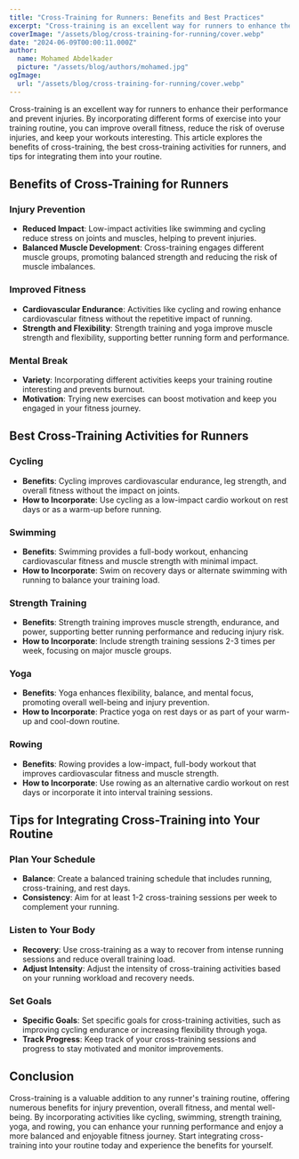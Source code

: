```yaml
---
title: "Cross-Training for Runners: Benefits and Best Practices"
excerpt: "Cross-training is an excellent way for runners to enhance their performance and prevent injuries. This article explores the benefits of cross-training, the best cross-training activities for runners, and tips for integrating them into your routine."
coverImage: "/assets/blog/cross-training-for-running/cover.webp"
date: "2024-06-09T00:00:11.000Z"
author:
  name: Mohamed Abdelkader
  picture: "/assets/blog/authors/mohamed.jpg"
ogImage:
  url: "/assets/blog/cross-training-for-running/cover.webp"
---
```


Cross-training is an excellent way for runners to enhance their performance and prevent injuries. By incorporating different forms of exercise into your training routine, you can improve overall fitness, reduce the risk of overuse injuries, and keep your workouts interesting. This article explores the benefits of cross-training, the best cross-training activities for runners, and tips for integrating them into your routine.

## Benefits of Cross-Training for Runners

### Injury Prevention

- **Reduced Impact**: Low-impact activities like swimming and cycling reduce stress on joints and muscles, helping to prevent injuries.
- **Balanced Muscle Development**: Cross-training engages different muscle groups, promoting balanced strength and reducing the risk of muscle imbalances.

### Improved Fitness

- **Cardiovascular Endurance**: Activities like cycling and rowing enhance cardiovascular fitness without the repetitive impact of running.
- **Strength and Flexibility**: Strength training and yoga improve muscle strength and flexibility, supporting better running form and performance.

### Mental Break

- **Variety**: Incorporating different activities keeps your training routine interesting and prevents burnout.
- **Motivation**: Trying new exercises can boost motivation and keep you engaged in your fitness journey.

## Best Cross-Training Activities for Runners

### Cycling

- **Benefits**: Cycling improves cardiovascular endurance, leg strength, and overall fitness without the impact on joints.
- **How to Incorporate**: Use cycling as a low-impact cardio workout on rest days or as a warm-up before running.

### Swimming

- **Benefits**: Swimming provides a full-body workout, enhancing cardiovascular fitness and muscle strength with minimal impact.
- **How to Incorporate**: Swim on recovery days or alternate swimming with running to balance your training load.

### Strength Training

- **Benefits**: Strength training improves muscle strength, endurance, and power, supporting better running performance and reducing injury risk.
- **How to Incorporate**: Include strength training sessions 2-3 times per week, focusing on major muscle groups.

### Yoga

- **Benefits**: Yoga enhances flexibility, balance, and mental focus, promoting overall well-being and injury prevention.
- **How to Incorporate**: Practice yoga on rest days or as part of your warm-up and cool-down routine.

### Rowing

- **Benefits**: Rowing provides a low-impact, full-body workout that improves cardiovascular fitness and muscle strength.
- **How to Incorporate**: Use rowing as an alternative cardio workout on rest days or incorporate it into interval training sessions.

## Tips for Integrating Cross-Training into Your Routine

### Plan Your Schedule

- **Balance**: Create a balanced training schedule that includes running, cross-training, and rest days.
- **Consistency**: Aim for at least 1-2 cross-training sessions per week to complement your running.

### Listen to Your Body

- **Recovery**: Use cross-training as a way to recover from intense running sessions and reduce overall training load.
- **Adjust Intensity**: Adjust the intensity of cross-training activities based on your running workload and recovery needs.

### Set Goals

- **Specific Goals**: Set specific goals for cross-training activities, such as improving cycling endurance or increasing flexibility through yoga.
- **Track Progress**: Keep track of your cross-training sessions and progress to stay motivated and monitor improvements.

## Conclusion

Cross-training is a valuable addition to any runner's training routine, offering numerous benefits for injury prevention, overall fitness, and mental well-being. By incorporating activities like cycling, swimming, strength training, yoga, and rowing, you can enhance your running performance and enjoy a more balanced and enjoyable fitness journey. Start integrating cross-training into your routine today and experience the benefits for yourself.
